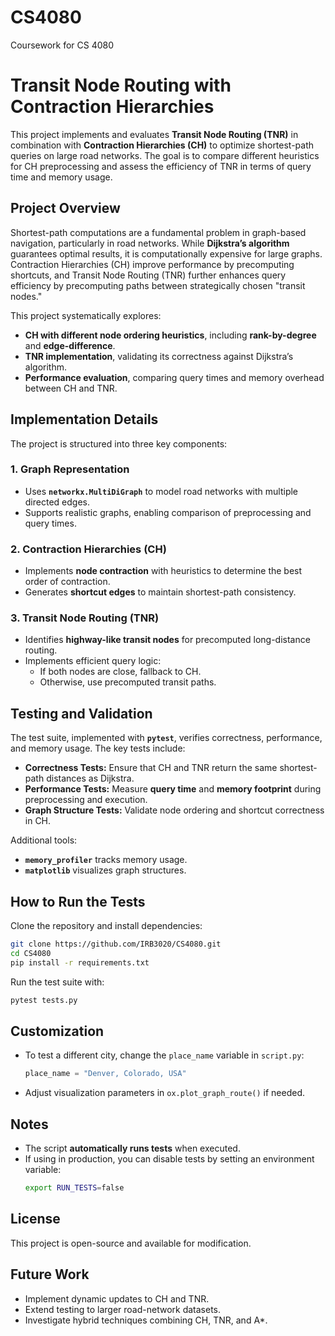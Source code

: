 # CS4080
Coursework for CS 4080

# **Transit Node Routing with Contraction Hierarchies**  

This project implements and evaluates **Transit Node Routing (TNR)** in combination with **Contraction Hierarchies (CH)** to optimize shortest-path queries on large road networks. The goal is to compare different heuristics for CH preprocessing and assess the efficiency of TNR in terms of query time and memory usage.  

## **Project Overview**  

Shortest-path computations are a fundamental problem in graph-based navigation, particularly in road networks. While **Dijkstra’s algorithm** guarantees optimal results, it is computationally expensive for large graphs. Contraction Hierarchies (CH) improve performance by precomputing shortcuts, and Transit Node Routing (TNR) further enhances query efficiency by precomputing paths between strategically chosen "transit nodes."  

This project systematically explores:  
- **CH with different node ordering heuristics**, including **rank-by-degree** and **edge-difference**.  
- **TNR implementation**, validating its correctness against Dijkstra’s algorithm.  
- **Performance evaluation**, comparing query times and memory overhead between CH and TNR.  

## **Implementation Details**  

The project is structured into three key components:  

### **1. Graph Representation**  
- Uses **`networkx.MultiDiGraph`** to model road networks with multiple directed edges.  
- Supports realistic graphs, enabling comparison of preprocessing and query times.  

### **2. Contraction Hierarchies (CH)**  
- Implements **node contraction** with heuristics to determine the best order of contraction.  
- Generates **shortcut edges** to maintain shortest-path consistency.  

### **3. Transit Node Routing (TNR)**  
- Identifies **highway-like transit nodes** for precomputed long-distance routing.  
- Implements efficient query logic:  
  - If both nodes are close, fallback to CH.  
  - Otherwise, use precomputed transit paths.  

## **Testing and Validation**  

The test suite, implemented with **`pytest`**, verifies correctness, performance, and memory usage. The key tests include:  

- **Correctness Tests:** Ensure that CH and TNR return the same shortest-path distances as Dijkstra.  
- **Performance Tests:** Measure **query time** and **memory footprint** during preprocessing and execution.  
- **Graph Structure Tests:** Validate node ordering and shortcut correctness in CH.  

Additional tools:  
- **`memory_profiler`** tracks memory usage.  
- **`matplotlib`** visualizes graph structures.  

## **How to Run the Tests**  

Clone the repository and install dependencies:  
```bash
git clone https://github.com/IRB3020/CS4080.git
cd CS4080
pip install -r requirements.txt
```  
Run the test suite with:  
```bash
pytest tests.py
```  

## Customization
- To test a different city, change the `place_name` variable in `script.py`:
  ```python
  place_name = "Denver, Colorado, USA"
  ```
- Adjust visualization parameters in `ox.plot_graph_route()` if needed.

## Notes
- The script **automatically runs tests** when executed.
- If using in production, you can disable tests by setting an environment variable:
  ```sh
  export RUN_TESTS=false
  ```

## License
This project is open-source and available for modification.


## **Future Work**  
- Implement dynamic updates to CH and TNR.  
- Extend testing to larger road-network datasets.  
- Investigate hybrid techniques combining CH, TNR, and A*.
